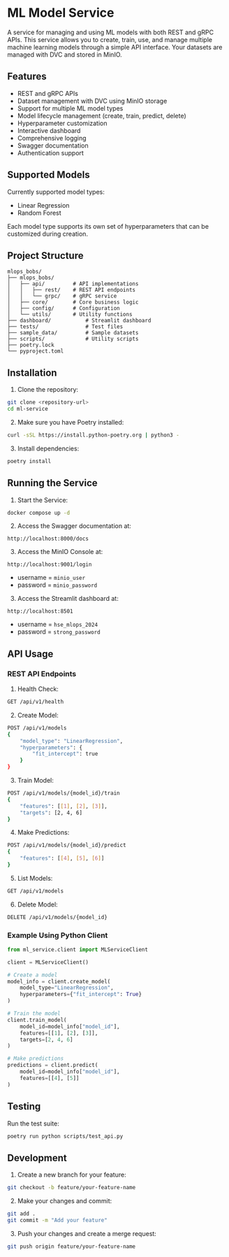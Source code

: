 # ML Model Service

A service for managing and using ML models with both REST and gRPC APIs. This service allows you to create, train, use, and manage multiple machine learning models through a simple API interface. Your datasets are managed with DVC and stored in MinIO.

## Features

- REST and gRPC APIs
- Dataset management with DVC using MinIO storage
- Support for multiple ML model types
- Model lifecycle management (create, train, predict, delete)
- Hyperparameter customization
- Interactive dashboard
- Comprehensive logging
- Swagger documentation
- Authentication support

## Supported Models

Currently supported model types:
- Linear Regression
- Random Forest

Each model type supports its own set of hyperparameters that can be customized during creation.

## Project Structure

```
mlops_bobs/
├── mlops_bobs/      
│   ├── api/         # API implementations
│   │   ├── rest/    # REST API endpoints
│   │   └── grpc/    # gRPC service
│   ├── core/        # Core business logic
│   ├── config/      # Configuration
│   └── utils/       # Utility functions
├── dashboard/           # Streamlit dashboard
├── tests/               # Test files
├── sample_data/         # Sample datasets
├── scripts/             # Utility scripts
├── poetry.lock         
└── pyproject.toml      
```

## Installation

1. Clone the repository:
```bash
git clone <repository-url>
cd ml-service
```

2. Make sure you have Poetry installed:
```bash
curl -sSL https://install.python-poetry.org | python3 -
```

3. Install dependencies:
```bash
poetry install
```

## Running the Service

1. Start the Service:
```bash
docker compose up -d
```

2. Access the Swagger documentation at:
```
http://localhost:8000/docs
```

3. Access the MinIO Console at:
```
http://localhost:9001/login
```
- username = `minio_user`
- password = `minio_password`

3. Access the Streamlit dashboard at:
```
http://localhost:8501
```
- username = `hse_mlops_2024`
- password = `strong_password`

## API Usage

### REST API Endpoints

1. Health Check:
```bash
GET /api/v1/health
```

2. Create Model:
```bash
POST /api/v1/models
{
    "model_type": "LinearRegression",
    "hyperparameters": {
        "fit_intercept": true
    }
}
```

3. Train Model:
```bash
POST /api/v1/models/{model_id}/train
{
    "features": [[1], [2], [3]],
    "targets": [2, 4, 6]
}
```

4. Make Predictions:
```bash
POST /api/v1/models/{model_id}/predict
{
    "features": [[4], [5], [6]]
}
```

5. List Models:
```bash
GET /api/v1/models
```

6. Delete Model:
```bash
DELETE /api/v1/models/{model_id}
```

### Example Using Python Client

```python
from ml_service.client import MLServiceClient

client = MLServiceClient()

# Create a model
model_info = client.create_model(
    model_type="LinearRegression",
    hyperparameters={"fit_intercept": True}
)

# Train the model
client.train_model(
    model_id=model_info["model_id"],
    features=[[1], [2], [3]],
    targets=[2, 4, 6]
)

# Make predictions
predictions = client.predict(
    model_id=model_info["model_id"],
    features=[[4], [5]]
)
```

## Testing

Run the test suite:
```bash
poetry run python scripts/test_api.py
```

## Development

1. Create a new branch for your feature:
```bash
git checkout -b feature/your-feature-name
```

2. Make your changes and commit:
```bash
git add .
git commit -m "Add your feature"
```

3. Push your changes and create a merge request:
```bash
git push origin feature/your-feature-name
```